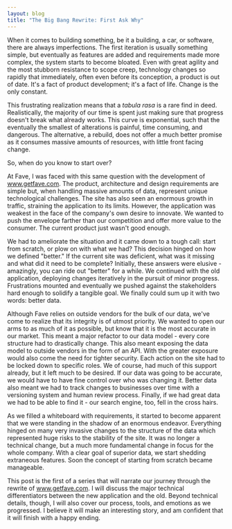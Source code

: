 ```yaml
---
layout: blog
title: "The Big Bang Rewrite: First Ask Why"
---
```

When it comes to building something, be it a building, a car, or software, there are always imperfections. The first iteration is usually something simple, but eventually as features are added and requirements made more complex, the system starts to become bloated. Even with great agility and the most stubborn resistance to scope creep, technology changes so rapidly that immediately, often even before its conception, a product is out of date. It's a fact of product development; it's a fact of life. Change is the only constant.

This frustrating realization means that a _tabula rasa_ is a rare find in deed. Realistically, the majority of our time is spent just making sure that progress doesn't break what already works. This curve is exponential, such that the eventually the smallest of alterations is painful, time consuming, and dangerous. The alternative, a rebuild, does not offer a much better promise as it consumes massive amounts of resources, with little front facing change.

So, when do you know to start over?

At Fave, I was faced with this same question with the development of www.getfave.com. The product, architecture and design requirements are simple but, when handling massive amounts of data, represent unique technological challenges. The site has also seen an enormous growth in traffic, straining the application to its limits. However, the application was weakest in the face of the company's own desire to innovate. We wanted to push the envelope farther than our competition and offer more value to the consumer. The current product just wasn't good enough.

We had to ameliorate the situation and it came down to a tough call: start from scratch, or plow on with what we had? This decision hinged on how we defined "better." If the current site was deficient, what was it missing and what did it need to be complete? Initially, these answers were elusive - amazingly, you can ride out "better" for a while. We continued with the old application, deploying changes iteratively in the pursuit of minor progress. Frustrations mounted and eventually we pushed against the stakeholders hard enough to solidify a tangible goal. We finally could sum up it with two words: better data.

Although Fave relies on outside vendors for the bulk of our data, we've come to realize that its integrity is of utmost priority. We wanted to open our arms to as much of it as possible, but know that it is the most accurate in our market. This meant a major refactor to our data model - every core structure had to drastically change. This also meant exposing the data model to outside vendors in the form of an API. With the greater exposure would also come the need for tighter security. Each action on the site had to be locked down to specific roles. We of course, had much of this support already, but it left much to be desired. If our data was going to be accurate, we would have to have fine control over who was changing it. Better data also meant we had to track changes to businesses over time with a versioning system and human review process. Finally, if we had great data we had to be able to find it - our search engine, too, fell in the cross hairs.

As we filled a whiteboard with requirements, it started to become apparent that we were standing in the shadow of an enormous endeavor. Everything hinged on many very invasive changes to the structure of the data which represented huge risks to the stability of the site. It was no longer a technical change, but a much more fundamental change in focus for the whole company. With a clear goal of superior data, we start shedding extraneous features. Soon the concept of starting from scratch became manageable.

This post is the first of a series that will narrate our journey through the rewrite of www.getfave.com. I will discuss the major technical differentiators between the new application and the old. Beyond technical details, though, I will also cover our process, tools, and emotions as we progressed. I believe it will make an interesting story, and am confident that it will finish with a happy ending.
